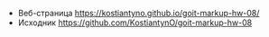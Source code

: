 - Веб-страница https://kostiantyno.github.io/goit-markup-hw-08/ 
- Исходник https://github.com/KostiantynO/goit-markup-hw-08